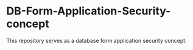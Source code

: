 # DB-Form-Application-Security-concept
This repository serves as a database form application security concept.
